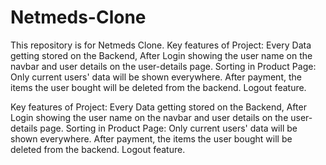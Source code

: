 # Netmeds-Clone
This repository is for Netmeds Clone. Key features of Project: Every Data getting stored on the Backend, After Login showing the user name on the navbar and user details on the user-details page. Sorting in Product Page: Only current users' data will be shown everywhere. After payment, the items the user bought will be deleted from the backend. Logout feature.

Key features of Project: Every Data getting stored on the Backend, After Login showing the user name on the navbar and user details on the user-details page. Sorting in Product Page: Only current users' data will be shown everywhere. After payment, the items the user bought will be deleted from the backend. Logout feature.

